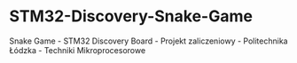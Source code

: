# STM32-Discovery-Snake-Game
Snake Game - STM32 Discovery Board - Projekt zaliczeniowy - Politechnika Łódzka - Techniki Mikroprocesorowe
